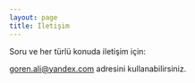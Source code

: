 ```yaml
---
layout: page
title: İletişim
---
```


Soru ve her türlü konuda iletişim için:

[goren.ali@yandex.com](mailto:goren.ali@yandex.com) adresini kullanabilirsiniz.